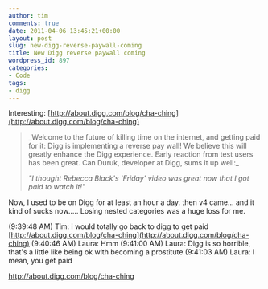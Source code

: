 ```yaml
---
author: tim
comments: true
date: 2011-04-06 13:45:21+00:00
layout: post
slug: new-digg-reverse-paywall-coming
title: New Digg reverse paywall coming
wordpress_id: 897
categories:
- Code
tags:
- digg
---
```


Interesting: [http://about.digg.com/blog/cha-ching](http://about.digg.com/blog/cha-ching)


<blockquote>_Welcome to the future of killing time on the internet, and  getting paid for it: Digg is implementing a reverse pay wall! We believe  this will greatly enhance the Digg experience. Early reaction from test  users has been great. Can Duruk, developer at Digg, sums it up well:_

_"I thought Rebecca Black's 'Friday' video was great now that I got paid to watch it!"_</blockquote>


Now, I used to be on Digg for at least an hour a day. then v4 came... and it kind of sucks now..... Losing nested categories was a huge loss for me.

(9:39:48 AM) Tim: i would totally go back to digg to get paid [http://about.digg.com/blog/cha-ching](http://about.digg.com/blog/cha-ching)
(9:40:46 AM) Laura: Hmm
(9:41:00 AM) Laura: Digg is so horrible, that's a little like being ok with becoming a prostitute
(9:41:03 AM) Laura: I mean, you get paid




http://about.digg.com/blog/cha-ching
